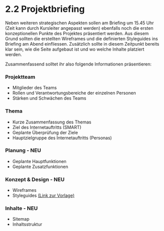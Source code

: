 # 2.2 Projektbriefing
Neben weiteren strategischen Aspekten sollen am Briefing um 15.45 Uhr (Zeit kann durch Kursleiter angepasst werden) ebenfalls noch die ersten konzeptionellen Punkte des Projektes präsentiert werden. Aus diesem Grund sollten die erstellten Wireframes und die definierten Styleguides ins Briefing am Abend einfliessen. Zusätzlich sollte in diesem Zeitpunkt bereits klar sein, wie die Seite aufgebaut ist und wo welche Inhalte platziert werden.

Zusammenfassend solltet ihr also folgende Informationen präsentieren:

### Projektteam
* Mitglieder des Teams
* Rollen und Verantwortungsbereiche der einzelnen Personen
* Stärken und Schwächen des Teams

### Thema
* Kurze Zusammenfassung des Themas
* Ziel des Internetauftritts (SMART)
* Geplante Überprüfung der Ziele
* Hauptzielgruppe des Internetauftritts (Personas)

### Planung - NEU
* Geplante Hauptfunktionen
* Geplante Zusatzfunktionen

### Konzept & Design - NEU
* Wireframes
* Styleguides [(Link zur Vorlage)](http://styletil.es/downloads/Style_Tile_Template.psd.zip)

### Inhalte - NEU
* Sitemap
* Inhaltsstruktur
